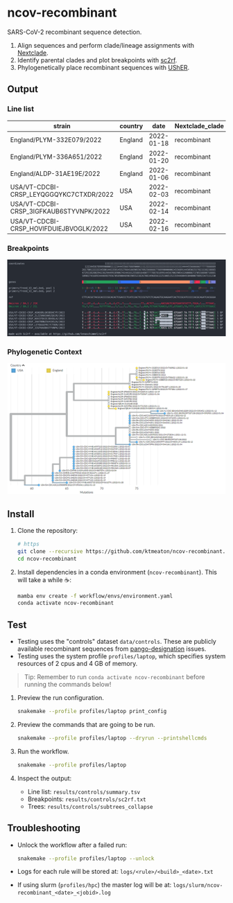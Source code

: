 # ncov-recombinant

SARS-CoV-2 recombinant sequence detection.

1. Align sequences and perform clade/lineage assignments with [Nextclade](https://github.com/nextstrain/nextclade).
1. Identify parental clades and plot breakpoints with [sc2rf](https://github.com/lenaschimmel/sc2rf).
1. Phylogenetically place recombinant sequences with [UShER](https://github.com/yatisht/usher).

## Output

### Line list

| strain                    | country | date       | Nextclade_clade | Nextclade_pango | sc2rf_clades | usher_pango_lineage | usher_subtree |
| ------------------------- | ------- | ---------- | --------------- | --------------- | ------------ | ------------------- | ------------- |
| England/PLYM-332E079/2022 | England | 2022-01-18 | recombinant     | XF              | 21J/BA.1     | proposed441         | 1             |
| England/PLYM-336A651/2022 | England | 2022-01-20 | recombinant     | XF              | 21J/BA.1     | proposed441         | 1             |
| England/ALDP-31AE19E/2022 | England | 2022-01-06 | recombinant     | XF              | 21J/BA.1     | proposed422         | 1             |
|USA/VT-CDCBI-CRSP_LEYQGGQYKC7CTXDR/2022|USA|2022-02-03|recombinant|XE|BA.1/BA.2|proposed467|2|
|USA/VT-CDCBI-CRSP_3IGFKAUB6STYVNPK/2022|USA|2022-02-14|recombinant|XE|BA.1/BA.2|proposed467|2|
|USA/VT-CDCBI-CRSP_HOVIFDUIEJBVOGLK/2022|USA|2022-02-16|recombinant|XE|BA.1/BA.2|proposed467|2|

### Breakpoints

![sc2rf_output](images/sc2rf_output.png)

### Phylogenetic Context

![usher_output](images/usher_output.png)

## Install

1. Clone the repository:

    ```bash
    # https
    git clone --recursive https://github.com/ktmeaton/ncov-recombinant.git
    cd ncov-recombinant
    ```

2. Install dependencies in a conda environment (`ncov-recombinant`). This will take a while ☕:

    ```bash
    mamba env create -f workflow/envs/environment.yaml
    conda activate ncov-recombinant
    ```

## Test

- Testing uses the "controls" dataset `data/controls`. These are publicly available recombinant sequences from [pango-designation](https://github.com/cov-lineages/pango-designation) issues.
- Testing uses the system profile `profiles/laptop`, which specifies system resources of 2 cpus and 4 GB of memory.

> Tip: Remember to run `conda activate ncov-recombinant` before running the commands below!

1. Preview the run configuration.

    ```bash
    snakemake --profile profiles/laptop print_config
    ```

1. Preview the commands that are going to be run.

    ```bash
    snakemake --profile profiles/laptop --dryrun --printshellcmds
    ```

1. Run the workflow.

    ```bash
    snakemake --profile profiles/laptop
    ```

1. Inspect the output:
    - Line list: `results/controls/summary.tsv`
    - Breakpoints: `results/controls/sc2rf.txt`
    - Trees: `results/controls/subtrees_collapse`

## Troubleshooting

- Unlock the workflow after a failed run:

    ```bash
    snakemake --profile profiles/laptop --unlock
    ```

- Logs for each rule will be stored at: `logs/<rule>/<build>_<date>.txt`
- If using slurm (`profiles/hpc`) the master log will be at: `logs/slurm/ncov-recombinant_<date>_<jobid>.log`
